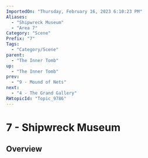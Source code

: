 ```yaml
---
ImportedOn: "Thursday, February 16, 2023 6:10:23 PM"
Aliases:
  - "Shipwreck Museum"
  - "Area 7"
Category: "Scene"
Prefix: "7"
Tags:
  - "Category/Scene"
parent:
  - "The Inner Tomb"
up:
  - "The Inner Tomb"
prev:
  - "9 - Mound of Nets"
next:
  - "4 - The Grand Gallery"
RWtopicId: "Topic_9786"
---
```

# 7 - Shipwreck Museum
## Overview
